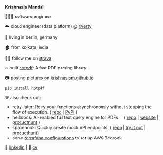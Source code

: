 **Krishnasis Mandal**

👨🏽‍💻 software engineer

☁️ cloud engineer (data platform) @ [riverty](https://www.riverty.com/en/)

📍 living in berlin, germany

🏠 from kolkata, india

🚴‍♀️ follow me on [strava](https://www.strava.com/athletes/101410168)

🔥 built [hotpdf](https://pypi.org/project/hotpdf/): A fast PDF parsing library. 

📷 posting pictures on [krishnasism.github.io](https://krishnasism.github.io)

 `pip install hotpdf`

⚒️ also check out:
 - retry-later: Retry your functions asynchronously without stopping the flow of execution. (&nbsp;[repo](https://github.com/krishnasism/retry-later) | [PyPI](https://pypi.org/project/retry-later/)&nbsp;)
 - heißdocs: AI-enabled full text query engine for PDFs&nbsp;&nbsp;&nbsp;&nbsp;&nbsp;(&nbsp;[repo](https://github.com/krishnasism/heissdocs) | [website](https://heissdocs.com/) | [producthunt](https://www.producthunt.com/posts/heissdocs)&nbsp;)
 - spacehook: Quickly create mock API endpoints&nbsp;&nbsp;(&nbsp;[repo](https://github.com/krishnasism/spacehook) | [try it out](https://deta.space/discovery/@krishnasism/spacehook) | [producthunt](https://www.producthunt.com/posts/spacehook-2))
- some [terraform configurations](https://github.com/krishnasism/aws-bedrock-configs) to set up AWS Bedrock

💬 [linkedin](https://www.linkedin.com/in/krishnasis/) | 📄 [cv](CV.pdf)

